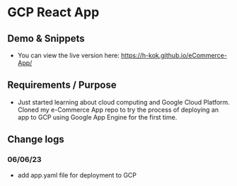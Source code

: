 # GCP React App

## Demo & Snippets

-   You can view the live version here: https://h-kok.github.io/eCommerce-App/

## Requirements / Purpose

-   Just started learning about cloud computing and Google Cloud Platform. Cloned my e-Commerce App repo to try the process of deploying an app to GCP using Google App Engine for the first time.

## Change logs

### 06/06/23

-   add app.yaml file for deployment to GCP
